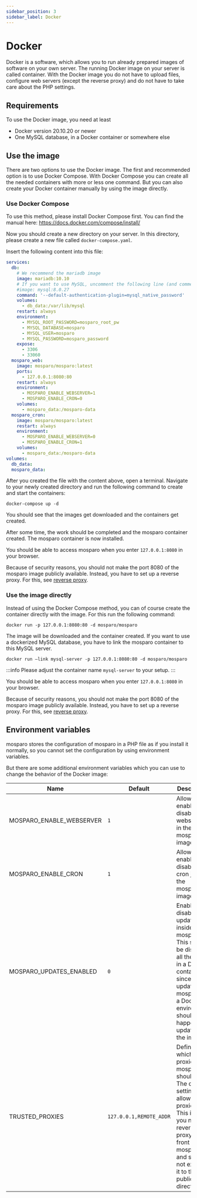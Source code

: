```yaml
---
sidebar_position: 3
sidebar_label: Docker
---
```


# Docker

Docker is a software, which allows you to run already prepared images of software on your own server. The running Docker image on your server is called container. With the Docker image you do not have to upload files, configure web servers (except the reverse proxy) and do not have to take care about the PHP settings.

## Requirements

To use the Docker image, you need at least

- Docker version 20.10.20 or newer
- One MySQL database, in a Docker container or somewhere else

## Use the image

There are two options to use the Docker image. The first and recommended option is to use Docker Compose. With Docker Compose you can create all the needed containers with more or less one command. But you can also create your Docker container manually by using the image directly.

### Use Docker Compose

To use this method, please install Docker Compose first. You can find the manual here: https://docs.docker.com/compose/install/

Now you should create a new directory on your server. In this directory, please create a new file called `docker-compose.yaml`.

Insert the following content into this file:

```yaml
services:
  db:
    # We recommend the mariadb image
    image: mariadb:10.10
    # If you want to use MySQL, uncomment the following line (and comment the one above)
    #image: mysql:8.0.27
    command: '--default-authentication-plugin=mysql_native_password'
    volumes:
      - db_data:/var/lib/mysql
    restart: always
    environment:
      - MYSQL_ROOT_PASSWORD=mosparo_root_pw
      - MYSQL_DATABASE=mosparo
      - MYSQL_USER=mosparo
      - MYSQL_PASSWORD=mosparo_password
    expose:
      - 3306
      - 33060
  mosparo_web:
    image: mosparo/mosparo:latest
    ports:
      - 127.0.0.1:8080:80
    restart: always
    environment:
      - MOSPARO_ENABLE_WEBSERVER=1
      - MOSPARO_ENABLE_CRON=0
    volumes:
      - mosparo_data:/mosparo-data
  mosparo_cron:
    image: mosparo/mosparo:latest
    restart: always
    environment:
      - MOSPARO_ENABLE_WEBSERVER=0
      - MOSPARO_ENABLE_CRON=1
    volumes:
      - mosparo_data:/mosparo-data
volumes:
  db_data:
  mosparo_data:
```

After you created the file with the content above, open a terminal. Navigate to your newly created directory and run the following command to create and start the containers:

```
docker-compose up -d
```

You should see that the images get downloaded and the containers get created.

After some time, the work should be completed and the mosparo container created. The mosparo container is now installed.

You should be able to access mosparo when you enter `127.0.0.1:8080` in your browser.

Because of security reasons, you should not make the port 8080 of the mosparo image publicly available. Instead, you have to set up a reverse proxy. For this, see [reverse proxy](4_reverse_proxy).

### Use the image directly

Instead of using the Docker Compose method, you can of course create the container directly with the image. For this run the following command:

```
docker run -p 127.0.0.1:8080:80 -d mosparo/mosparo
```

The image will be downloaded and the container created. If you want to use a dockerized MySQL database, you have to link the mosparo container to this MySQL server.

```
docker run –link mysql-server -p 127.0.0.1:8080:80 -d mosparo/mosparo
```

:::info
Please adjust the container name `mysql-server` to your setup.
:::

You should be able to access mosparo when you enter `127.0.0.1:8080` in your browser.

Because of security reasons, you should not make the port 8080 of the mosparo image publicly available. Instead, you have to set up a reverse proxy. For this, see [reverse proxy](../reverse_proxy/).

## Environment variables

mosparo stores the configuration of mosparo in a PHP file as if you install it normally, so you cannot set the configuration by using environment variables.

But there are some additional environment variables which you can use to change the behavior of the Docker image:

| Name                     | Default                 | Description                                                                                                                                                                                      |
|--------------------------|-------------------------|--------------------------------------------------------------------------------------------------------------------------------------------------------------------------------------------------|
| MOSPARO_ENABLE_WEBSERVER | `1`                     | Allows to enable or disable the webserver in the mosparo image                                                                                                                                   |
| MOSPARO_ENABLE_CRON      | `1`                     | Allows to enable or disable the cron jobs in the mosparo image                                                                                                                                   |
| MOSPARO_UPDATES_ENABLED  | `0`                     | Enables or disables the updates inside mosparo. This should be disabled all the time in a Docker container since updating mosparo in a Docker environment should be happen by updating the image |
| TRUSTED_PROXIES          | `127.0.0.1,REMOTE_ADDR` | Defines which proxies mosparo should trust. The default settings allow all proxies. This is why you need a reverse proxy in front of mosparo and should not expose it to the public directly.    |

